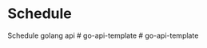 # Schedule
Schedule golang api
#   g o - a p i - t e m p l a t e  
 #   g o - a p i - t e m p l a t e  
 